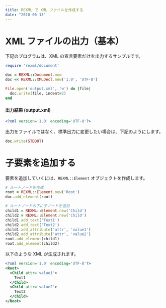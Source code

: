 ```yaml
---
title: REXML で XML ファイルを作成する
date: "2010-06-13"
---
```


XML ファイルの出力（基本）
====

下記のプログラムは、XML の宣言要素だけを出力するサンプルです。

```ruby
require 'rexml/document'

doc = REXML::Document.new
doc << REXML::XMLDecl.new('1.0', 'UTF-8')

File.open('output.xml', 'w') do |file|
  doc.write(file, indent=2)
end
```

#### 出力結果 (output.xml)
```xml
<?xml version='1.0' encoding='UTF-8'?>
```

出力をファイルではなく、標準出力に変更したい場合は、下記のようにします。

```ruby
doc.write(STDOUT)
```


子要素を追加する
====

要素を追加していくには、`REXML::Element` オブジェクトを作成します。

```ruby
# ルートノードを作成
root = REXML::Element.new('Root')
doc.add_element(root)

# ルートノードの下に子ノードを追加
child1 = REXML::Element.new('Child')
child2 = REXML::Element.new('Child')
child1.add_text('Text1')
child2.add_text('Text2')
child1.add_attribute('attr', 'value1')
child2.add_attribute('attr', 'value2')
root.add_element(child1)
root.add_element(child2)
```

以下のような XML が生成されます。

```xml
<?xml version='1.0' encoding='UTF-8'?>
<Root>
  <Child attr='value1'>
    Text1
  </Child>
  <Child attr='value2'>
    Text2
  </Child>
</Root>
```
